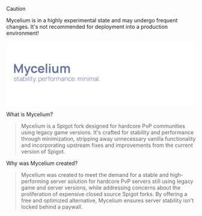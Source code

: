 > [!CAUTION]
> Mycelium is in a highly experimental state and may undergo frequent changes. It's not recommended for deployment into a production environment!

<div align="center">
  <a href="https://github.com/mycelium-spigot/">
    <img src="https://github.com/mycelium-spigot/.github/blob/main/assets/GITHUB_BANNER.webp?raw=true" alt="Mycelium Banner">
  </a>
</div>

What is Mycelium?
> Mycelium is a Spigot fork designed for hardcore PvP communities using legacy game versions. It's crafted for stability and performance through minimization, stripping away unnecessary vanilla functionality and incorporating upstream fixes and improvements from the current version of Spigot.

Why was Mycelium created?
> Mycelium was created to meet the demand for a stable and high-performing server solution for hardcore PvP servers still using legacy game and server versions, while addressing concerns about the proliferation of expensive closed source Spigot forks. By offering a free and optimized alternative, Mycelium ensures server stability isn't locked behind a paywall.

